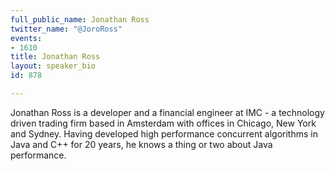 ```yaml
---
full_public_name: Jonathan Ross
twitter_name: "@JoroRoss"
events:
- 1610
title: Jonathan Ross
layout: speaker_bio
id: 878

---
```

Jonathan Ross is a developer and a financial engineer at IMC - a technology driven trading firm based in Amsterdam with offices in Chicago, New York and Sydney. Having developed high performance concurrent algorithms in Java and C++ for 20 years, he knows a thing or two about Java performance.
